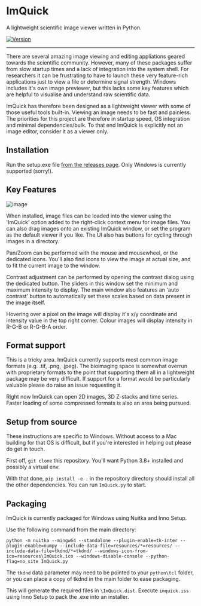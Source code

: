 # ImQuick
A lightweight scientific image viewer written in Python.

[![Version](https://img.shields.io/badge/Version-1.0.0-green.svg)](https://github.com/DavidStirling/ImQuick/releases)

---

There are several amazing image viewing and editing appliations geared towards the scientific community. However, many of these packages suffer from slow startup times and a lack of integration into the system shell. For researchers it can be frustrating to have to launch these very feature-rich applications just to view a file or determine signal strength. Windows includes it's own image previewer, but this lacks some key features which are helpful to visualise and understand raw scientific data.

ImQuick has therefore been designed as a lightweight viewer with some of those useful tools built-in. Viewing an image needs to be fast and painless. The priorities for this project are therefore in startup speed, OS integration and minimal dependencies/bulk. To that end ImQuick is explicitly not an image editor, consider it as a viewer only.

## Installation

Run the setup.exe file [from the releases page](https://github.com/DavidStirling/ImQuick/releases). Only Windows is currently supported (sorry!).

## Key Features

![image](https://user-images.githubusercontent.com/26802537/117225458-5a0ccd00-ade0-11eb-9d4e-a45b328b5767.png)


When installed, image files can be loaded into the viewer using the 'ImQuick' option added to the right-click context menu for image files. You can also drag images onto an existing ImQuick window, or set the program as the default viewer if you like. The UI also has buttons for cycling through images in a directory.

Pan/Zoom can be performed with the mouse and mousewheel, or the dedicated icons. You'll also find icons to view the image at actual size, and to fit the current image to the window.

Contrast adjustment can be performed by opening the contrast dialog using the dedicated button. The sliders in this window set the minimum and maximum intensity to display. The main window also features an 'auto contrast' button to automatically set these scales based on data present in the image itself.

Hovering over a pixel on the image will display it's x/y coordinate and intensity value in the top right corner. Colour images will display intensity in R-G-B or R-G-B-A order.


## Format support

This is a tricky area. ImQuick currently supports most common image formats (e.g. .tif, .png, .jpeg). The bioimaging space is somewhat overrun with proprietary formats to the point that supporting them all in a lightweight package may be very difficult. If support for a format would be particularly valuable please do raise an issue requesting it.

Right now ImQuick can open 2D images, 3D Z-stacks and time series. Faster loading of some compressed formats is also an area being pursued.


## Setup from source

These instructions are specific to Windows. Without access to a Mac building for that OS is difficult, but if you're interested in helping out please do get in touch.

First off, `git clone` this repository. You'll want Python 3.8+ installed and possibly a virtual env. 

With that done, `pip install -e .` in the repository directory should install all the other dependencies. You can run `ImQuick.py` to start.


## Packaging

ImQuick is currently packaged for Windows using Nuitka and Inno Setup.

Use the following command from the main directory:

```
python -m nuitka --mingw64 --standalone --plugin-enable=tk-inter --plugin-enable=numpy --include-data-file=resources/*=resources/ --include-data-file=tkdnd/*=tkdnd/ --windows-icon-from-ico=resources\ImQuick.ico --windows-disable-console --python-flag=no_site ImQuick.py 
```

The `tkdnd` data parameter may need to be pointed to your `python\tcl` folder, or you can place a copy of tkdnd in the main folder to ease packaging.

This will generate the required files in `\ImQuick.dist`. Execute `imquick.iss` using Inno Setup to pack the .exe into an installer.

